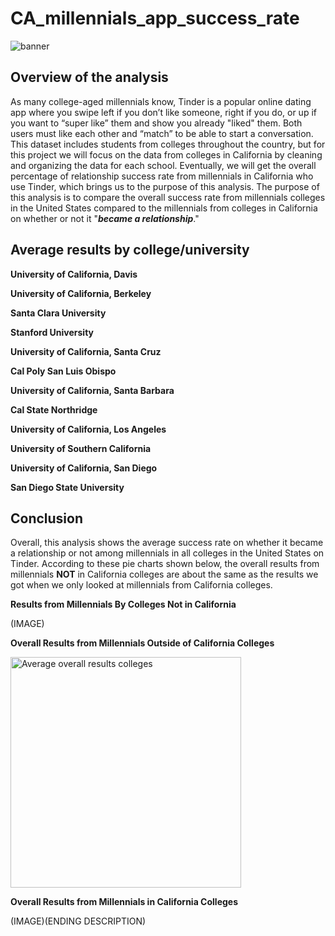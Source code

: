 # CA_millennials_app_success_rate
![banner](https://user-images.githubusercontent.com/79742633/135597977-0f9b6407-e3f6-43b0-bfc2-da465edd6351.jpg)
## Overview of the analysis

As many college-aged millennials know, Tinder is a popular online dating app where you swipe left if you don’t like someone, right if you do, or up if you
want to “super like” them and show you already "liked" them. Both users must like each other and “match” to be able to start a conversation. This dataset
includes students from colleges throughout the country, but for this project we will focus on the data from colleges in California by cleaning and organizing
the data for each school. Eventually, we will get the overall percentage of relationship success rate from millennials in California who use Tinder, which
brings us to the purpose of this analysis. The purpose of this analysis is to compare the overall success rate from millennials colleges in the United States
compared to the millennials from colleges in California on whether or not it "_**became a relationship**_."

## Average results by college/university
**University of California, Davis**

**University of California, Berkeley**

**Santa Clara University**

**Stanford University**

**University of California, Santa Cruz**

**Cal Poly San Luis Obispo**

**University of California, Santa Barbara**

**Cal State Northridge**

**University of California, Los Angeles**

**University of Southern California**

**University of California, San Diego**

**San Diego State University**

## Conclusion
Overall, this analysis shows the average success rate on whether it became a relationship or not among millennials in all colleges in the United States on
Tinder. According to these pie charts shown below, the overall results from millennials **NOT** in California colleges are about the same as the results we
got when we only looked at millennials from California colleges.

**Results from Millennials By Colleges Not in California**

(IMAGE)

**Overall Results from Millennials Outside of California Colleges**

<img width="369" alt="Average overall results colleges" src="https://user-images.githubusercontent.com/79742633/137049777-cd4c8015-1f45-4704-88c0-585bb8f8164d.png">

**Overall Results from Millennials in California Colleges**

(IMAGE)(ENDING DESCRIPTION)
